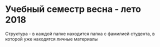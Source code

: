 # Учебный семестр весна - лето 2018

Структура - в каждой папке находится папка с фамилией студента, в которой уже находятся личные материалы
